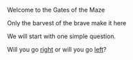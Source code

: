 Welcome to the Gates of the Maze

Only the barvest of the brave make it here  

We will start with one simple question. 

Will you go [right](https://github.com/abdelk7344/adventure-story-project/blob/master/maze/right.md) or will you go [left](https://github.com/abdelk7344/adventure-story-project/blob/master/maze/left.md)? 